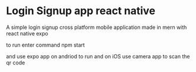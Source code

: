 # Login Signup app react native
 A simple login signup cross platform mobile application made in mern with react native expo

to run enter command
npm start

and use expo app on andriod to run and on iOS use camera app to scan the qr code
